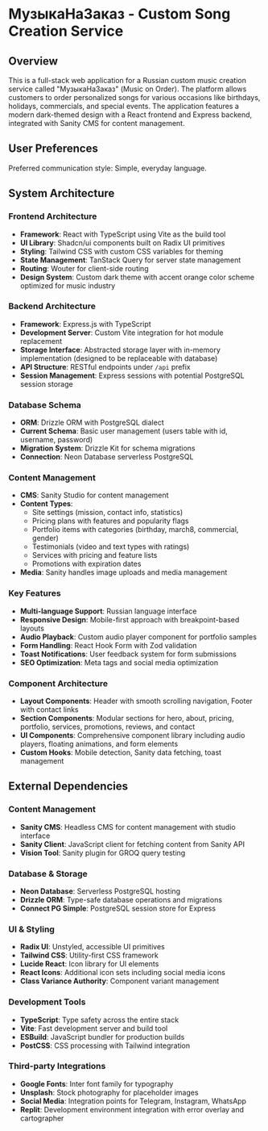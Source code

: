 # МузыкаНаЗаказ - Custom Song Creation Service

## Overview

This is a full-stack web application for a Russian custom music creation service called "МузыкаНаЗаказ" (Music on Order). The platform allows customers to order personalized songs for various occasions like birthdays, holidays, commercials, and special events. The application features a modern dark-themed design with a React frontend and Express backend, integrated with Sanity CMS for content management.

## User Preferences

Preferred communication style: Simple, everyday language.

## System Architecture

### Frontend Architecture
- **Framework**: React with TypeScript using Vite as the build tool
- **UI Library**: Shadcn/ui components built on Radix UI primitives
- **Styling**: Tailwind CSS with custom CSS variables for theming
- **State Management**: TanStack Query for server state management
- **Routing**: Wouter for client-side routing
- **Design System**: Custom dark theme with accent orange color scheme optimized for music industry

### Backend Architecture
- **Framework**: Express.js with TypeScript
- **Development Server**: Custom Vite integration for hot module replacement
- **Storage Interface**: Abstracted storage layer with in-memory implementation (designed to be replaceable with database)
- **API Structure**: RESTful endpoints under `/api` prefix
- **Session Management**: Express sessions with potential PostgreSQL session storage

### Database Schema
- **ORM**: Drizzle ORM with PostgreSQL dialect
- **Current Schema**: Basic user management (users table with id, username, password)
- **Migration System**: Drizzle Kit for schema migrations
- **Connection**: Neon Database serverless PostgreSQL

### Content Management
- **CMS**: Sanity Studio for content management
- **Content Types**:
  - Site settings (mission, contact info, statistics)
  - Pricing plans with features and popularity flags
  - Portfolio items with categories (birthday, march8, commercial, gender)
  - Testimonials (video and text types with ratings)
  - Services with pricing and feature lists
  - Promotions with expiration dates
- **Media**: Sanity handles image uploads and media management

### Key Features
- **Multi-language Support**: Russian language interface
- **Responsive Design**: Mobile-first approach with breakpoint-based layouts
- **Audio Playback**: Custom audio player component for portfolio samples
- **Form Handling**: React Hook Form with Zod validation
- **Toast Notifications**: User feedback system for form submissions
- **SEO Optimization**: Meta tags and social media optimization

### Component Architecture
- **Layout Components**: Header with smooth scrolling navigation, Footer with contact links
- **Section Components**: Modular sections for hero, about, pricing, portfolio, services, promotions, reviews, and contact
- **UI Components**: Comprehensive component library including audio players, floating animations, and form elements
- **Custom Hooks**: Mobile detection, Sanity data fetching, toast management

## External Dependencies

### Content Management
- **Sanity CMS**: Headless CMS for content management with studio interface
- **Sanity Client**: JavaScript client for fetching content from Sanity API
- **Vision Tool**: Sanity plugin for GROQ query testing

### Database & Storage
- **Neon Database**: Serverless PostgreSQL hosting
- **Drizzle ORM**: Type-safe database operations and migrations
- **Connect PG Simple**: PostgreSQL session store for Express

### UI & Styling
- **Radix UI**: Unstyled, accessible UI primitives
- **Tailwind CSS**: Utility-first CSS framework
- **Lucide React**: Icon library for UI elements
- **React Icons**: Additional icon sets including social media icons
- **Class Variance Authority**: Component variant management

### Development Tools
- **TypeScript**: Type safety across the entire stack
- **Vite**: Fast development server and build tool
- **ESBuild**: JavaScript bundler for production builds
- **PostCSS**: CSS processing with Tailwind integration

### Third-party Integrations
- **Google Fonts**: Inter font family for typography
- **Unsplash**: Stock photography for placeholder images
- **Social Media**: Integration points for Telegram, Instagram, WhatsApp
- **Replit**: Development environment integration with error overlay and cartographer